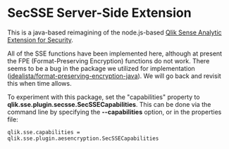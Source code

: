 # SecSSE Server-Side Extension

This is a java-based reimagining of the node.js-based 
[Qlik Sense Analytic Extension for Security](https://github.com/flautrup/SecSSE).

All of the SSE functions have been implemented here, although at present the
FPE (Format-Preserving Encryption) functions do not work. There seems to be a bug in 
the package we utilized for implementation 
([idealista/format-preserving-encryption-java](https://github.com/idealista/format-preserving-encryption-java)). We will go back and revisit this when time allows.

To experiment with this package, set the "capabilities" property to
**qlik.sse.plugin.secsse.SecSSECapabilities**. This can be done via the command line by specifying
the **--capabilities** option, or in the properties file:

    qlik.sse.capabilities = qlik.sse.plugin.aesencryption.SecSSECapabilities


